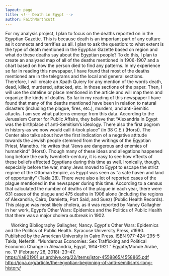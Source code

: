 ```yaml
---
layout: page
title: <!-- Death in Egypt -->
author: FaithNorthcutt
---
```

For my analysis project, I plan to focus on the deaths reported on in the Egyptian Gazette. This is because death is an important part of any culture as it connects and terrifies us all.  I plan to ask the question: to what extent is the type of death mentioned in the Egyptian Gazette based on region and what do these deaths say about the Egyptian people? To do this, I plan to create an analyzed map of all of the deaths mentioned in 1906-1907 and a chart based on how the person died to find any patterns.
	In my experience so far in reading this newspaper, I have found that most of the deaths mentioned are in the telegrams and the local and general sections.  Therefore, I will create an Xpath Quiery for any mention of the words death, dead, killed, murdered, attacked, etc. in those sections of the paper.  Then, I will use the dateline or place mentioned in the article and will map them and organize the kinds of deaths.  So far in my reading of this newspaper I have found that many of the deaths mentioned have been in relation to natural disasters (including the plague, fires, etc.), murders, and anti-Semitic attacks.  I am see what patterns emerge from this data.
	According to the Jerusalem Center for Public Affairs, they believe that “Alexandria in Egypt was the birthplace of anti-Semitism’s ideology. There also the first pogrom in history-as we now would call it-took place” (in 38 C.E.) (Horst). The Center also talks about how the first indication of a negative attitude towards the Jewish people stemmed from the writings of the Egyptian Priest, Manetho.  He writes that “Jews are dangerous and enemies of humankind” (Horst). Though many of these ideas and allegations happened long before the early twentieth-century, it is easy to see how effects of these beliefs affected Egyptians during this time as well.   Ironically, though, especially before the war, many Jews moved to Egypt to escape the strict regime of the Ottoman Empire, as Egypt was seen as “a safe haven and land of opportunity” (Takla 28).
	There were also a lot of reported cases of the plague mentioned in the newspaper during this time.  According to a census that calculated the number of deaths of the plague in each year, there were 631 cases of the plague and 475 deaths in 1906 alone (including the regions of Alexandria, Cairo, Damietta, Port Said, and Suez) (Public Health Records).  This plague was most likely cholera, as it was reported by Nancy Gallagher in her work, Egypt’s Other Wars: Epidemics and the Politics of Public Health that there was a major cholera outbreak in 1902.

 
Working Bibliography
Gallagher, Nancy. Egypt's Other Wars: Epidemics and the Politics of Public Health. Syracuse University Press, c1990. Published by the American University in Cairo Press. ISBN 977-424-295-5
Takla, Nefertiti. “Murderous Economies: Sex Trafficking and Political Economic Change in Alexandria, Egypt, 1914-1921.” Égypte/Monde Arabe, no. 17 (February 28, 2018): 23–47.
https://ia801901.us.archive.org/22/items/jstor-4558865/4558865.pdf
http://jcpa.org/article/the-egyptian-beginning-of-anti-semitism’s-long-history/
